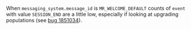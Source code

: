 When `messaging_system.message_id` is `MR_WELCOME_DEFAULT` counts of `event` with value `SESSION_END`
are a little low, especially if looking at upgrading populations (see
[bug 1851034](https://bugzilla.mozilla.org/show_bug.cgi?id=1851034)).
